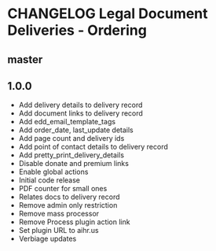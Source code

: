 # CHANGELOG Legal Document Deliveries - Ordering

## master

## 1.0.0
* Add delivery details to delivery record
* Add document links to delivery record
* Add edd_email_template_tags
* Add order_date, last_update details
* Add page count and delivery ids
* Add point of contact details to delivery record
* Add pretty_print_delivery_details
* Disable donate and premium links
* Enable global actions
* Initial code release 
* PDF counter for small ones
* Relates docs to delivery record
* Remove admin only restriction
* Remove mass processor
* Remove Process plugin action link
* Set plugin URL to aihr.us
* Verbiage updates